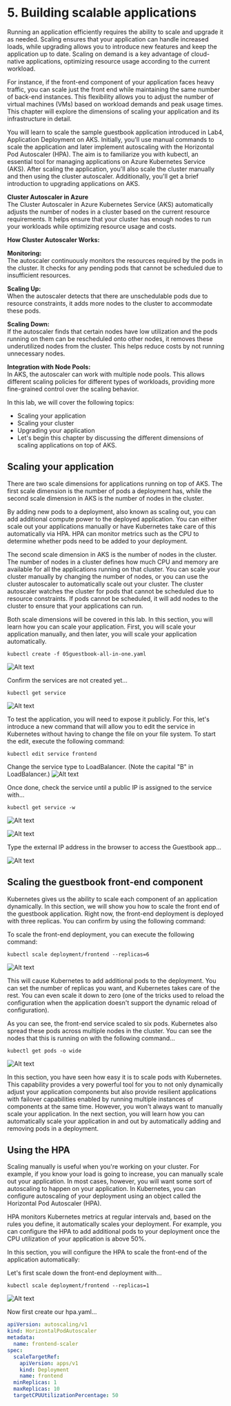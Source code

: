 # 5. Building scalable applications

Running an application efficiently requires the ability to scale and upgrade it as needed. Scaling ensures that your application can handle increased loads, while upgrading allows you to introduce new features and keep the application up to date. Scaling on demand is a key advantage of cloud-native applications, optimizing resource usage according to the current workload.

For instance, if the front-end component of your application faces heavy traffic, you can scale just the front end while maintaining the same number of back-end instances. This flexibility allows you to adjust the number of virtual machines (VMs) based on workload demands and peak usage times. This chapter will explore the dimensions of scaling your application and its infrastructure in detail.

You will learn to scale the sample guestbook application introduced in Lab4, Application Deployment on AKS. Initially, you'll use manual commands to scale the application and later implement autoscaling with the Horizontal Pod Autoscaler (HPA). The aim is to familiarize you with kubectl, an essential tool for managing applications on Azure Kubernetes Service (AKS). After scaling the application, you'll also scale the cluster manually and then using the cluster autoscaler. Additionally, you'll get a brief introduction to upgrading applications on AKS.

**Cluster Autoscaler in Azure** \
The Cluster Autoscaler in Azure Kubernetes Service (AKS) automatically adjusts the number of nodes in a cluster based on the current resource requirements. It helps ensure that your cluster has enough nodes to run your workloads while optimizing resource usage and costs.

**How Cluster Autoscaler Works:**

**Monitoring:**\
The autoscaler continuously monitors the resources required by the pods in the cluster. It checks for any pending pods that cannot be scheduled due to insufficient resources.

**Scaling Up:**\
When the autoscaler detects that there are unschedulable pods due to resource constraints, it adds more nodes to the cluster to accommodate these pods.

**Scaling Down:**\
If the autoscaler finds that certain nodes have low utilization and the pods running on them can be rescheduled onto other nodes, it removes these underutilized nodes from the cluster. This helps reduce costs by not running unnecessary nodes.

**Integration with Node Pools:**\
In AKS, the autoscaler can work with multiple node pools. This allows different scaling policies for different types of workloads, providing more fine-grained control over the scaling behavior.

In this lab, we will cover the following topics:

- Scaling your application
- Scaling your cluster
- Upgrading your application
- Let's begin this chapter by discussing the different dimensions of scaling applications on top of AKS.

## **Scaling your application**

There are two scale dimensions for applications running on top of AKS. The first scale dimension is the number of pods a deployment has, while the second scale dimension in AKS is the number of nodes in the cluster.

By adding new pods to a deployment, also known as scaling out, you can add additional compute power to the deployed application. You can either scale out your applications manually or have Kubernetes take care of this automatically via HPA. HPA can monitor metrics such as the CPU to determine whether pods need to be added to your deployment.

The second scale dimension in AKS is the number of nodes in the cluster. The number of nodes in a cluster defines how much CPU and memory are available for all the applications running on that cluster. You can scale your cluster manually by changing the number of nodes, or you can use the cluster autoscaler to automatically scale out your cluster. The cluster autoscaler watches the cluster for pods that cannot be scheduled due to resource constraints. If pods cannot be scheduled, it will add nodes to the cluster to ensure that your applications can run.

Both scale dimensions will be covered in this lab. In this section, you will learn how you can scale your application. First, you will scale your application manually, and then later, you will scale your application automatically.

```
kubectl create -f 05guestbook-all-in-one.yaml
```
![Alt text](../media/44.png)

Confirm the services are not created yet...
```
kubectl get service
```
![Alt text](../media/45.png)


To test the application, you will need to expose it publicly. For this, let's introduce a new command that will allow you to edit the service in Kubernetes without having to change the file on your file system. To start the edit, execute the following command:

```
kubectl edit service frontend
```

Change the service type to LoadBalancer. (Note the capital "B" in LoadBalancer.)
![Alt text](../media/46.png)

Once done, check the service until a public IP is assigned to the service with...
```
kubectl get service -w
```
![Alt text](../media/47.png)

![Alt text](../media/48.png)

Type the external IP address in the browser to access the Guestbook app...

![Alt text](../media/49.png)

## Scaling the guestbook front-end component

Kubernetes gives us the ability to scale each component of an application dynamically. In this section, we will show you how to scale the front end of the guestbook application. Right now, the front-end deployment is deployed with three replicas. You can confirm by using the following command:

To scale the front-end deployment, you can execute the following command:
```
kubectl scale deployment/frontend --replicas=6
```
![Alt text](../media/50.png)

This will cause Kubernetes to add additional pods to the deployment. You can set the number of replicas you want, and Kubernetes takes care of the rest. You can even scale it down to zero (one of the tricks used to reload the configuration when the application doesn't support the dynamic reload of configuration).


As you can see, the front-end service scaled to six pods. Kubernetes also spread these pods across multiple nodes in the cluster. You can see the nodes that this is running on with the following command...

```
kubectl get pods -o wide
```
![Alt text](../media/51.png)

In this section, you have seen how easy it is to scale pods with Kubernetes. This capability provides a very powerful tool for you to not only dynamically adjust your application components but also provide resilient applications with failover capabilities enabled by running multiple instances of components at the same time. However, you won't always want to manually scale your application. In the next section, you will learn how you can automatically scale your application in and out by automatically adding and removing pods in a deployment.

## Using the HPA

Scaling manually is useful when you're working on your cluster. For example, if you know your load is going to increase, you can manually scale out your application. In most cases, however, you will want some sort of autoscaling to happen on your application. In Kubernetes, you can configure autoscaling of your deployment using an object called the Horizontal Pod Autoscaler (HPA).

HPA monitors Kubernetes metrics at regular intervals and, based on the rules you define, it automatically scales your deployment. For example, you can configure the HPA to add additional pods to your deployment once the CPU utilization of your application is above 50%.

In this section, you will configure the HPA to scale the front-end of the application automatically:

Let's first scale down the front-end deployment with...
```
kubectl scale deployment/frontend --replicas=1
```

![Alt text](../media/52.png)

Now first create our hpa.yaml...

```yaml
apiVersion: autoscaling/v1
kind: HorizontalPodAutoscaler
metadata:
  name: frontend-scaler
spec:
  scaleTargetRef:
    apiVersion: apps/v1
    kind: Deployment
    name: frontend
  minReplicas: 1
  maxReplicas: 10
  targetCPUUtilizationPercentage: 50
```
